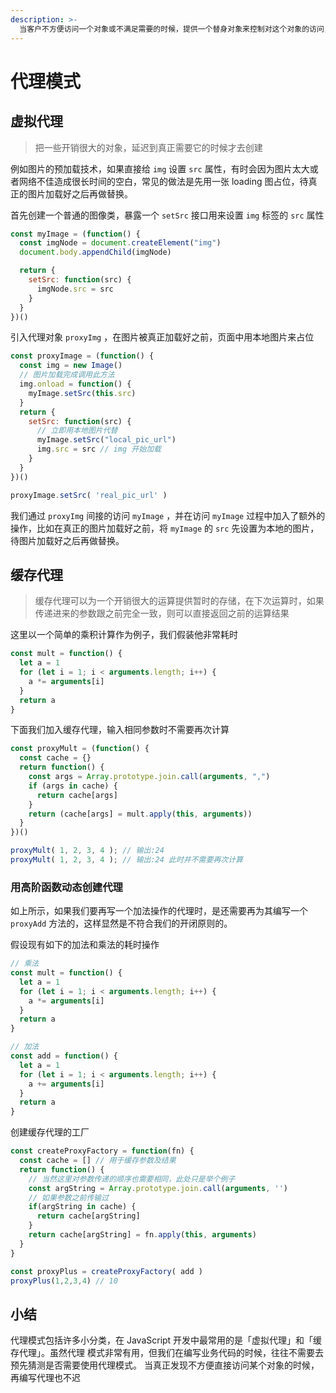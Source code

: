 ```yaml
---
description: >-
  当客户不方便访问一个对象或不满足需要的时候，提供一个替身对象来控制对这个对象的访问，所以客户实际上访问的是替身对象，替身对象对请求做出一些处理之后，再把请求转交给本体对象
---
```


# 代理模式

## 虚拟代理

> 把一些开销很大的对象，延迟到真正需要它的时候才去创建

例如图片的预加载技术，如果直接给 `img` 设置 `src` 属性，有时会因为图片太大或者网络不佳造成很长时间的空白，常见的做法是先用一张 loading 图占位，待真正的图片加载好之后再做替换。

首先创建一个普通的图像类，暴露一个 `setSrc` 接口用来设置 `img` 标签的 `src` 属性

```javascript
const myImage = (function() {
  const imgNode = document.createElement("img")
  document.body.appendChild(imgNode)

  return {
    setSrc: function(src) {
      imgNode.src = src
    }
  }
})()
```

引入代理对象 `proxyImg` ，在图片被真正加载好之前，页面中用本地图片来占位

```javascript
const proxyImage = (function() {
  const img = new Image()
  // 图片加载完成调用此方法
  img.onload = function() {
    myImage.setSrc(this.src)
  }
  return {
    setSrc: function(src) {
      // 立即用本地图片代替
      myImage.setSrc("local_pic_url")
      img.src = src // img 开始加载
    }
  }
})()

proxyImage.setSrc( 'real_pic_url' )
```

我们通过 `proxyImg` 间接的访问 `myImage` ，并在访问 `myImage` 过程中加入了额外的操作，比如在真正的图片加载好之前，将 `myImage` 的 `src` 先设置为本地的图片，待图片加载好之后再做替换。

## 缓存代理

> 缓存代理可以为一个开销很大的运算提供暂时的存储，在下次运算时，如果传递进来的参数跟之前完全一致，则可以直接返回之前的运算结果

这里以一个简单的乘积计算作为例子，我们假装他非常耗时

```javascript
const mult = function() {
  let a = 1
  for (let i = 1; i < arguments.length; i++) {
    a *= arguments[i]
  }
  return a
}
```

下面我们加入缓存代理，输入相同参数时不需要再次计算

```javascript
const proxyMult = (function() {
  const cache = {}
  return function() {
    const args = Array.prototype.join.call(arguments, ",")
    if (args in cache) {
      return cache[args]
    }
    return (cache[args] = mult.apply(this, arguments))
  }
})()

proxyMult( 1, 2, 3, 4 ); // 输出:24
proxyMult( 1, 2, 3, 4 ); // 输出:24 此时并不需要再次计算
```

### 用高阶函数动态创建代理

如上所示，如果我们要再写一个加法操作的代理时，是还需要再为其编写一个 `proxyAdd` 方法的，这样显然是不符合我们的开闭原则的。

假设现有如下的加法和乘法的耗时操作

```javascript
// 乘法
const mult = function() {
  let a = 1
  for (let i = 1; i < arguments.length; i++) {
    a *= arguments[i]
  }
  return a
}

// 加法
const add = function() {
  let a = 1
  for (let i = 1; i < arguments.length; i++) {
    a += arguments[i]
  }
  return a
}
```

创建缓存代理的工厂

```javascript
const createProxyFactory = function(fn) {
  const cache = [] // 用于缓存参数及结果
  return function() {
    // 当然这里对参数传递的顺序也需要相同，此处只是举个例子
    const argString = Array.prototype.join.call(arguments, '')
    // 如果参数之前传输过
    if(argString in cache) {
      return cache[argString]
    }
    return cache[argString] = fn.apply(this, arguments)
  }
}

const proxyPlus = createProxyFactory( add )
proxyPlus(1,2,3,4) // 10
```

## 小结

代理模式包括许多小分类，在 JavaScript 开发中最常用的是「虚拟代理」和「缓存代理」。虽然代理 模式非常有用，但我们在编写业务代码的时候，往往不需要去预先猜测是否需要使用代理模式。 当真正发现不方便直接访问某个对象的时候，再编写代理也不迟



